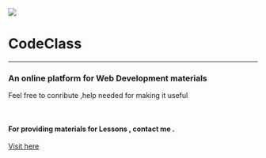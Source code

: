<img  src="https://github.com/suubh/CodeClass/blob/master/codeclass.jpg">
<h1> CodeClass</h1>
<hr>
<h3>An online platform for Web Development materials</h3>
<p>Feel free to conribute ,help needed for making it useful </p><br>
<h4>For providing materials for Lessons , contact me .</h4>
<p><a href="https://suubh.github.io/CodeClass/templates/index.html">Visit here</a></p>

